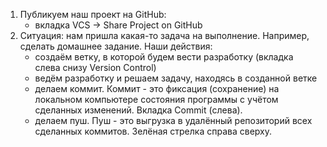 1. Публикуем наш проект на GitHub:
    - вкладка VCS -> Share Project on GitHub
2. Ситуация: нам пришла какая-то задача на выполнение. Например, сделать домашнее задание. Наши действия:
    - создаём ветку, в которой будем вести разработку (вкладка слева снизу Version Control)
    - ведём разработку и решаем задачу, находясь в созданной ветке
    - делаем коммит. Коммит - это фиксация (сохранение) на локальном компьютере состояния программы с учётом сделанных
      изменений. Вкладка Commit (слева).
    - делаем пуш. Пуш - это выгрузка в удалённый репозиторий всех сделанных коммитов. Зелёная стрелка справа сверху.